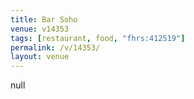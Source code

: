 ```yaml
---
title: Bar Soho
venue: v14353
tags: [restaurant, food, "fhrs:412519"]
permalink: /v/14353/
layout: venue
---
```

null